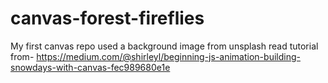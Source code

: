 # canvas-forest-fireflies
My first canvas repo
used a background image from unsplash
read tutorial from-
https://medium.com/@shirleyl/beginning-js-animation-building-snowdays-with-canvas-fec989680e1e
